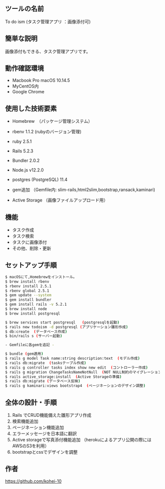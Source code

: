 
## ツールの名前

To do ism (タスク管理アプリ ：画像添付可)

## 簡単な説明
画像添付もできる、タスク管理アプリです。



## 動作確認環境

- Macbook Pro macOS 10.14.5
- MyCentOS内
- Google Chrome 


## 使用した技術要素

- Homebrew　（パッケージ管理システム）
- rbenv 1.1.2 (rubyのバージョン管理)
- ruby 2.5.1

- Rails 5.2.3
- Bundler 2.0.2
- Node.js v12.2.0
- postgres (PostgreSQL) 11.4

- gem追加 （Gemfile内: slim-rails,html2slim,bootstrap,ransack,kaminari)

- Active Storage （画像ファイルアップロード用）

## 機能

- タスク作成
- タスク検索
- タスクに画像添付
- その他、削除・更新


## セットアップ手順

```bash
$ macOSにて,Homebrewをインストール。
$ brew install rbenv   
$ rbenv install 2.5.1  
$ rbenv global 2.5.1
$ gem update --system
$ gem install bundler
$ gem install rails -v 5.2.1
$ brew install node   
$ brew install postgresql  

$ brew services start postgresql   (postgresqlを起動)
$ rails new todoism -d postgresql (アプリケーション雛形作成)
$ db:create  (データベース作成)
$ bin/rails s (サーバー起動)

- Gemfileに各gemを追記 -

$ bundle (gem適用)
$ rails g model Task name:string description:text  (モデル作成)
$ rails db:migrate  (tasksテーブル作成)
$ rails g controller tasks index show new edit  (コントローラー作成)
$ rails g migration ChangeTasksNameNotNull  (NOT NULL制約のマイグレーションファイルを作成)
$ rails active_storage:install  (Active Storageの準備) 
$ rails db:migrate (データベース反映)
$ rails g kaminari:views bootstrap4  (ページネーションのデザイン調整)
```

## 全体の設計・手順

1. Rails でCRUD機能備えた雛形アプリ作成
2. 検索機能追加
3. ページネーション機能追加
4. エラーメッセージを日本語に翻訳
5. Active storageで写真添付機能追加 （herokuによるアプリ公開の際にはAWSのS3を利用）
6. bootstrapとcssでデザインを調整

 

## 作者
https://github.com/kohei-10



